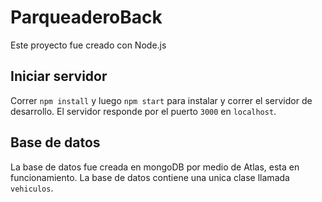﻿# ParqueaderoBack
 
Este proyecto fue creado con Node.js

## Iniciar servidor

Correr `npm install` y luego `npm start` para instalar y correr el servidor de desarrollo. El servidor responde por el puerto `3000` en `localhost`.

## Base de datos

La base de datos fue creada en mongoDB por medio de Atlas, esta en funcionamiento. La base de datos contiene una unica clase llamada `vehiculos`.
